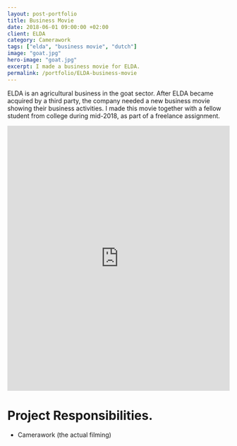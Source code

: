 ```yaml
---
layout: post-portfolio
title: Business Movie
date: 2018-06-01 09:00:00 +02:00
client: ELDA
category: Camerawork
tags: ["elda", "business movie", "dutch"]
image: "goat.jpg"
hero-image: "goat.jpg"
excerpt: I made a business movie for ELDA.
permalink: /portfolio/ELDA-business-movie
---
```




ELDA is an agricultural business in the goat sector. After ELDA became acquired by a third party, the company needed a new business movie showing their business activities. I made this  movie together with a fellow student from college during mid-2018, as part of a freelance assignment.

<iframe src="https://player.vimeo.com/video/301791287" width="100%" height="600" frameborder="0" webkitallowfullscreen mozallowfullscreen allowfullscreen></iframe>

# Project Responsibilities.

- Camerawork (the actual filming)